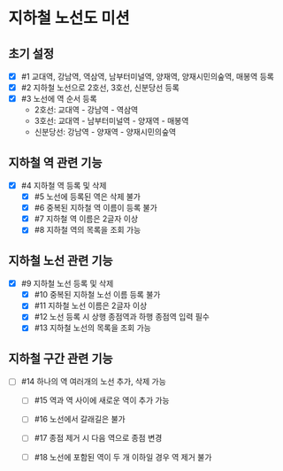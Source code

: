 # 지하철 노선도 미션

## 초기 설정
- [X] #1 교대역, 강남역, 역삼역, 남부터미널역, 양재역, 양재시민의숲역, 매봉역 등록
- [X] #2 지하철 노선으로 2호선, 3호선, 신분당선 등록
- [X] #3 노선에 역 순서 등록
   -  2호선: 교대역 - 강남역 - 역삼역
   -  3호선: 교대역 - 남부터미널역 - 양재역 - 매봉역
   -  신분당선: 강남역 - 양재역 - 양재시민의숲역

## 지하철 역 관련 기능
- [X] #4 지하철 역 등록 및 삭제
  - [X] #5 노선에 등록된 역은 삭제 불가
  - [X] #6 중복된 지하철 역 이름이 등록 불가
  - [X] #7 지하철 역 이름은 2글자 이상
  - [X] #8 지하철 역의 목록을 조회 가능

## 지하철 노선 관련 기능
- [X] #9 지하철 노선 등록  및 삭제
  - [X] #10 중복된 지하철 노선 이름 등록 불가
  - [X] #11 지하철 노선 이름은 2글자 이상
  - [X] #12 노선 등록 시 상행 종점역과 하행 종점역 입력 필수
  - [X] #13 지하철 노선의 목록을 조회 가능

## 지하철 구간 관련 기능
- [ ] #14 하나의 역 여러개의 노선 추가, 삭제 가능
  - [ ] #15 역과 역 사이에 새로운 역이 추가 가능
  - [ ] #16 노선에서 갈래길은 불가
  - [ ] #17 종점 제거 시 다음 역으로 종점 변경
  - [ ] #18 노선에 포함된 역이 두 개 이하일 경우 역 제거 불가



